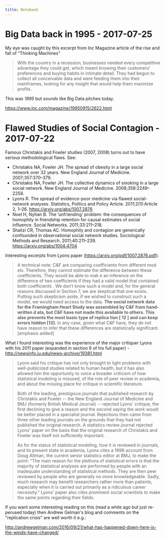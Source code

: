 ```yaml
---
title: Notebook
---
```


# Big Data back in 1995 - 2017-07-25

My eye was caught by this excerpt from Inc Magazine article of the rise and fall of "Thinking Machines"

> With the country in a recession, businesses needed every competitive advantage they could get, which meant knowing their customers' preferences and buying habits in intimate detail. They had begun to collect all conceivable data and were feeding them into their mainframes, looking for any insight that would help them maximize profits.

This was *1995* but sounds like Big Data pitches today.

https://www.inc.com/magazine/19950915/2622.html

# Flawed Studies of Social Contagion - 2017-07-22

Famous Christakis and Fowler studies (2007, 2008) turns out to have serious methodological flaws. See:

* Christakis NA, Fowler JH. The spread of obesity in a large social network over 32 years. New England Journal of Medicine. 2007;357:370–379.
* Christakis NA, Fowler JH. The collective dynamics of smoking in a large social network. New England Journal of Medicine. 2008;358:2249–2258.
* Lyons R. The spread of evidence-poor medicine via flawed social-network analyses. Statistics, Politics and Policy Article. 2011;2(1):Article 2, 1–26. https://arxiv.org/abs/1007.2876
* Noel H, Nyhan B. The ’unfriending’ problem: the consequences of homophily in friendship retention for causal estimates of social influence. Social Networks. 2011;33:211–218.
* Shalizi CR, Thomas AC. Homophily and contagion are generically confounded in observational social network studies. Sociological Methods and Research. 2011;40:211–239. https://arxiv.org/abs/1004.4704

Interesting excerpts from Lyons paper (https://arxiv.org/pdf/1007.2876.pdf):

> A technical note: C&F are comparing coefficients from different mod els. Therefore, they cannot estimate the difference between these coefficients. They would be able to mak e an inference on the difference of two coefficients if they had a valid model that contained both coefficients . We don’t know such a model and, for the general reasons discussed in Section 7, we are skeptical that one exists. Putting such skepticism aside, if we wished to construct such a model, we would need access to the data. **The social network data for the Framingham Heart Study was assembled by C&F from hand-written d ata, but C&F have not made this available to others. This also prevents the most basic type of replica tion [ 12 ] and can keep errors hidden [13].** In any case, given what C&F have, they do not have reason to infer that these differences are statistically significant. [emphasis added]

What I found interesting was the experience of the major critiquer Lyons with his 2011 paper (expanded in section 6 of his full paper) - http://newsinfo.iu.edu/news-archive/19381.html

> Lyons said his critique has not only brought to light problems with well-publicized studies related to human health, but it has also allowed him the opportunity to voice a broader criticism of how statistical modeling is misused, of the role of peer review in academia, and about the missing place for critique in scientific literature.
> 
> Both of the leading, prestigious journals that published research by Christakis and Fowler -- the New England Journal of Medicine and BMJ (formerly British Medical Journal) -- rejected Lyons' critique, the first declining to give a reason and the second saying the work would be better placed in a specialist journal. Rejections then came from three other leading journals on the grounds that they had not published the original research. A statistics review journal rejected Lyons' paper on the basis that the original research of Christakis and Fowler was itself not sufficiently important.
> 
> As for the status of statistical modeling, how it is reviewed in journals, and its present state in academia, Lyons cites a 1998 account from Doug Altman, the current senior statistics editor at BMJ, to make the point: "The main reason for the plethora of statistical errors is that the majority of statistical analyses are performed by people with an inadequate understanding of statistical methods. They are then peer reviewed by people who are generally no more knowledgeable. Sadly, much research may benefit researchers rather more than patients, especially when it is carried out primarily as a ridiculous career necessity." Lyons' paper also cites prominent social scientists to make the same points regarding their fields. 

If you want some interesting reading on this (read a while ago but just re-perused today) then Andrew Gelman's blog and comments on the "replication crisis" are well worth it e.g.:

http://andrewgelman.com/2016/09/21/what-has-happened-down-here-is-the-winds-have-changed/

